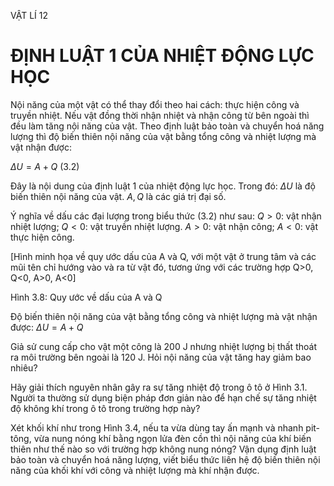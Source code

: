 VẬT LÍ 12

# ĐỊNH LUẬT 1 CỦA NHIỆT ĐỘNG LỰC HỌC

Nội năng của một vật có thể thay đổi theo hai cách: thực hiện công và truyền nhiệt. Nếu vật đồng thời nhận nhiệt và nhận công từ bên ngoài thì đều làm tăng nội năng của vật. Theo định luật bảo toàn và chuyển hoá năng lượng thì độ biến thiên nội năng của vật bằng tổng công và nhiệt lượng mà vật nhận được:

$\Delta U = A + Q$ (3.2)

Đây là nội dung của định luật 1 của nhiệt động lực học.
Trong đó: $\Delta U$ là độ biến thiên nội năng của vật.
$A, Q$ là các giá trị đại số.

Ý nghĩa về dấu các đại lượng trong biểu thức (3.2) như sau:
$Q > 0$: vật nhận nhiệt lượng; $Q < 0$: vật truyền nhiệt lượng.
$A > 0$: vật nhận công; $A < 0$: vật thực hiện công.

[Hình minh họa về quy ước dấu của A và Q, với một vật ở trung tâm và các mũi tên chỉ hướng vào và ra từ vật đó, tương ứng với các trường hợp Q>0, Q<0, A>0, A<0]

Hình 3.8: Quy ước về dấu của A và Q

Độ biến thiên nội năng của vật bằng tổng công và nhiệt lượng mà vật nhận được:
$\Delta U = A + Q$

Giả sử cung cấp cho vật một công là 200 J nhưng nhiệt lượng bị thất thoát ra môi trường bên ngoài là 120 J. Hỏi nội năng của vật tăng hay giảm bao nhiêu?

Hãy giải thích nguyên nhân gây ra sự tăng nhiệt độ trong ô tô ở Hình 3.1. Người ta thường sử dụng biện pháp đơn giản nào để hạn chế sự tăng nhiệt độ không khí trong ô tô trong trường hợp này?

Xét khối khí như trong Hình 3.4, nếu ta vừa dùng tay ấn mạnh và nhanh pit-tông, vừa nung nóng khí bằng ngọn lửa đèn cồn thì nội năng của khí biến thiên như thế nào so với trường hợp không nung nóng? Vận dụng định luật bảo toàn và chuyển hoá năng lượng, viết biểu thức liên hệ độ biến thiên nội năng của khối khí với công và nhiệt lượng mà khí nhận được.